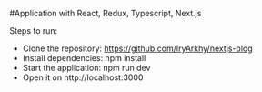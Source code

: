 
#Application with React, Redux, Typescript, Next.js

Steps to run:

- Clone the repository: https://github.com/IryArkhy/nextjs-blog
- Install dependencies: npm install
- Start the application: npm run dev
- Open it on http://localhost:3000
